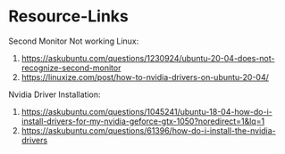 # Resource-Links

Second Monitor Not working Linux: 
1. https://askubuntu.com/questions/1230924/ubuntu-20-04-does-not-recognize-second-monitor
2. https://linuxize.com/post/how-to-nvidia-drivers-on-ubuntu-20-04/

Nvidia Driver Installation:
1. https://askubuntu.com/questions/1045241/ubuntu-18-04-how-do-i-install-drivers-for-my-nvidia-geforce-gtx-1050?noredirect=1&lq=1
2. https://askubuntu.com/questions/61396/how-do-i-install-the-nvidia-drivers
